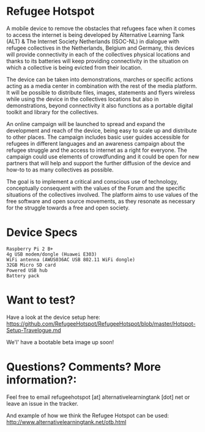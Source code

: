 # Refugee Hotspot

A mobile device to remove the obstacles that refugees face when it comes to access the internet is being developed by Alternative Learning Tank (ALT) & The Internet Society Netherlands (ISOC-NL) in dialogue with refugee collectives in the Netherlands, Belgium and Germany, this devices will provide connectivity in each of the collectives physical locations and thanks to its batteries will keep providing connectivity in the situation on which a collective is being evicted from their location. 

The device can be taken into demonstrations, marches or specific actions acting as a media center in combination with the rest of the media platform. It will be possible to distribute files, images, statements and flyers wireless while using the device in the collectives locations but also in demonstrations, beyond connectivity  it also functions as a portable digital toolkit and library for the collectives.

An online campaign will be launched to spread and expand the development and reach of the device, being easy to scale up and distribute to other places. The campaign includes basic user guides accessible for refugees in different languages and an awareness campaign about the refugee struggle and the access to internet as a right for everyone. The campaign could use elements of crowdfunding and it could be open for new partners that will help and support the further diffusion of the device and how-to to as many collectives as possible.

The goal is to implement a critical and conscious use of technology, conceptually consequent with the values of the Forum and the specific situations of the collectives involved. The platform aims to use values of the free software and open source movements, as they resonate as necessary for the struggle towards a free and open society.

# Device Specs

    Raspberry Pi 2 B+
    4g USB modem/dongle (Huawei E303)
    WiFi antenna (AWUS036AC USB 802.11 WiFi dongle)
    32GB Micro SD card
    Powered USB hub
    Battery pack

# Want to test?

Have a look at the device setup here: 
https://github.com/RefugeeHotspot/RefugeeHotspot/blob/master/Hotspot-Setup-Travelogue.md 

We'l' have a bootable beta image up soon!

# Questions? Comments? More information?:

Feel free to email refugeehotspot [at] alternativelearningtank [dot] net or leave an issue in the tracker.

And example of how we think the Refugee Hotspot can be used: http://www.alternativelearningtank.net/otb.html


